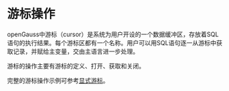 # 游标操作<a name="ZH-CN_TOPIC_0245374631"></a>

openGauss中游标（cursor）是系统为用户开设的一个数据缓冲区，存放着SQL语句的执行结果。每个游标区都有一个名称。用户可以用SQL语句逐一从游标中获取记录，并赋给主变量，交由主语言进一步处理。

游标的操作主要有游标的定义、打开、获取和关闭。

完整的游标操作示例可参考[显式游标](显式游标.md)。
